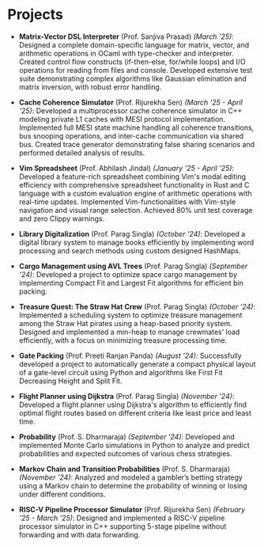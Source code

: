 # Projects

- **Matrix-Vector DSL Interpreter** (Prof. Sanjiva Prasad) *(March '25)*: Designed a complete domain-specific language for matrix, vector, and arithmetic operations in OCaml with type-checker and interpreter. Created control flow constructs (if-then-else, for/while loops) and I/O operations for reading from files and console. Developed extensive test suite demonstrating complex algorithms like Gaussian elimination and matrix inversion, with robust error handling.

- **Cache Coherence Simulator** (Prof. Rijurekha Sen) *(March '25 - April '25)*: Developed a multiprocessor cache coherence simulator in C++ modeling private L1 caches with MESI protocol implementation. Implemented full MESI state machine handling all coherence transitions, bus snooping operations, and inter-cache communication via shared bus. Created trace generator demonstrating false sharing scenarios and performed detailed analysis of results.

- **Vim Spreadsheet** (Prof. Abhilash Jindal) *(January '25 - April '25)*: Developed a feature-rich spreadsheet combining Vim's modal editing efficiency with comprehensive spreadsheet functionality in Rust and C language with a custom evaluation engine of arithmetic operations with real-time updates. Implemented Vim-functionalities with Vim-style navigation and visual range selection. Achieved 80% unit test coverage and zero Clippy warnings.

- **Library Digitalization** (Prof. Parag Singla) *(October '24)*: Developed a digital library system to manage books efficiently by implementing word processing and search methods using custom designed HashMaps.

- **Cargo Management using AVL Trees** (Prof. Parag Singla) *(September '24)*: Developed a project to optimize space cargo management by implementing Compact Fit and Largest Fit algorithms for efficient bin packing.

- **Treasure Quest: The Straw Hat Crew** (Prof. Parag Singla) *(October '24)*: Implemented a scheduling system to optimize treasure management among the Straw Hat pirates using a heap-based priority system. Designed and implemented a min-heap to manage crewmates’ load efficiently, with a focus on minimizing treasure processing time.

- **Gate Packing** (Prof. Preeti Ranjan Panda) *(August '24)*: Successfully developed a project to automatically generate a compact physical layout of a gate-level circuit using Python and algorithms like First Fit Decreasing Height and Split Fit.

- **Flight Planner using Dijkstra** (Prof. Parag Singla) *(November '24)*: Developed a flight planner using Dijkstra's algorithm to efficiently find optimal flight routes based on different criteria like least price and least time.

- **Probability** (Prof. S. Dharmaraja) *(September '24)*: Developed and implemented Monte Carlo simulations in Python to analyze and predict probabilities and expected outcomes of various chess strategies.

- **Markov Chain and Transition Probabilities** (Prof. S. Dharmaraja) *(November '24)*: Analyzed and modeled a gambler’s betting strategy using a Markov chain to determine the probability of winning or losing under different conditions.

- **RISC-V Pipeline Processor Simulator** (Prof. Rijurekha Sen) *(February '25 - March '25)*: Designed and implemented a RISC-V pipeline processor simulator in C++ supporting 5-stage pipeline without forwarding and with data forwarding.

